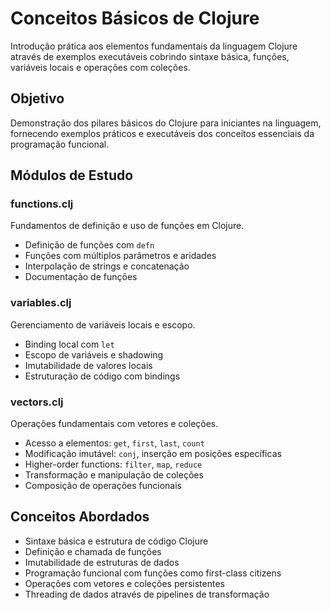 # Conceitos Básicos de Clojure

Introdução prática aos elementos fundamentais da linguagem Clojure através de exemplos executáveis cobrindo sintaxe básica, funções, variáveis locais e operações com coleções.

## Objetivo

Demonstração dos pilares básicos do Clojure para iniciantes na linguagem, fornecendo exemplos práticos e executáveis dos conceitos essenciais da programação funcional.

## Módulos de Estudo

### functions.clj
Fundamentos de definição e uso de funções em Clojure.
- Definição de funções com `defn`
- Funções com múltiplos parâmetros e aridades
- Interpolação de strings e concatenação
- Documentação de funções

### variables.clj  
Gerenciamento de variáveis locais e escopo.
- Binding local com `let`
- Escopo de variáveis e shadowing
- Imutabilidade de valores locais
- Estruturação de código com bindings

### vectors.clj
Operações fundamentais com vetores e coleções.
- Acesso a elementos: `get`, `first`, `last`, `count`
- Modificação imutável: `conj`, inserção em posições específicas
- Higher-order functions: `filter`, `map`, `reduce`
- Transformação e manipulação de coleções
- Composição de operações funcionais

## Conceitos Abordados

- Sintaxe básica e estrutura de código Clojure
- Definição e chamada de funções
- Imutabilidade de estruturas de dados
- Programação funcional com funções como first-class citizens
- Operações com vetores e coleções persistentes
- Threading de dados através de pipelines de transformação
